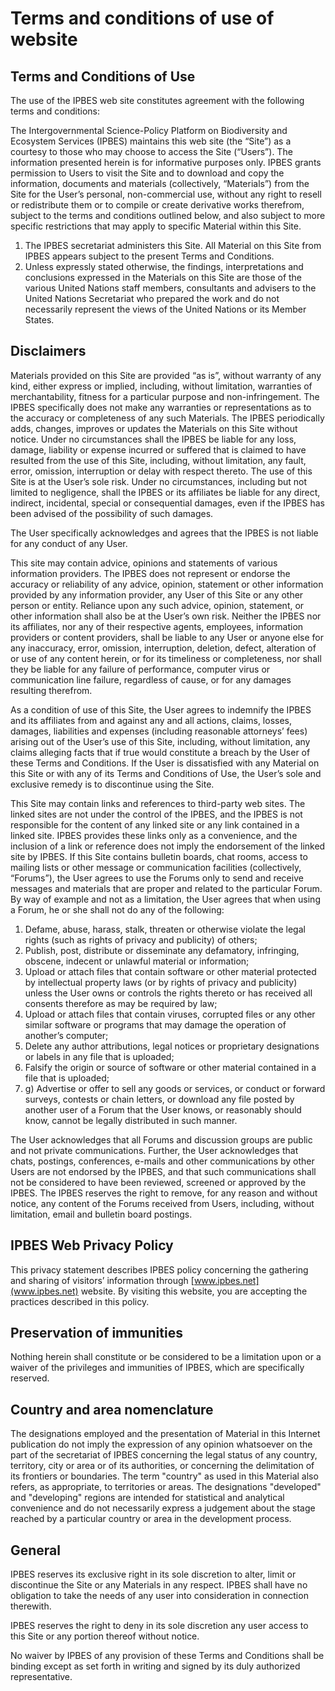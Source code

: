 # Terms and conditions of use of website

## Terms and Conditions of Use

The use of the IPBES web site constitutes agreement with the following terms and conditions:

The Intergovernmental Science-Policy Platform on Biodiversity and Ecosystem Services \(IPBES\) maintains this web site \(the “Site”\) as a courtesy to those who may choose to access the Site \(“Users”\). The information presented herein is for informative purposes only. IPBES grants permission to Users to visit the Site and to download and copy the information, documents and materials \(collectively, “Materials”\) from the Site for the User’s personal, non-commercial use, without any right to resell or redistribute them or to compile or create derivative works therefrom, subject to the terms and conditions outlined below, and also subject to more specific restrictions that may apply to specific Material within this Site.

1. The IPBES secretariat administers this Site. All Material on this Site from IPBES appears subject to the present Terms and Conditions.
2. Unless expressly stated otherwise, the findings, interpretations and conclusions expressed in the Materials on this Site are those of the various United Nations staff members, consultants and advisers to the United Nations Secretariat who prepared the work and do not necessarily represent the views of the United Nations or its Member States.

## Disclaimers

Materials provided on this Site are provided “as is”, without warranty of any kind, either express or implied, including, without limitation, warranties of merchantability, fitness for a particular purpose and non-infringement. The IPBES specifically does not make any warranties or representations as to the accuracy or completeness of any such Materials. The IPBES periodically adds, changes, improves or updates the Materials on this Site without notice. Under no circumstances shall the IPBES be liable for any loss, damage, liability or expense incurred or suffered that is claimed to have resulted from the use of this Site, including, without limitation, any fault, error, omission, interruption or delay with respect thereto. The use of this Site is at the User’s sole risk. Under no circumstances, including but not limited to negligence, shall the IPBES or its affiliates be liable for any direct, indirect, incidental, special or consequential damages, even if the IPBES has been advised of the possibility of such damages.

The User specifically acknowledges and agrees that the IPBES is not liable for any conduct of any User.  


This site may contain advice, opinions and statements of various information providers. The IPBES does not represent or endorse the accuracy or reliability of any advice, opinion, statement or other information provided by any information provider, any User of this Site or any other person or entity. Reliance upon any such advice, opinion, statement, or other information shall also be at the User’s own risk. Neither the IPBES nor its affiliates, nor any of their respective agents, employees, information providers or content providers, shall be liable to any User or anyone else for any inaccuracy, error, omission, interruption, deletion, defect, alteration of or use of any content herein, or for its timeliness or completeness, nor shall they be liable for any failure of performance, computer virus or communication line failure, regardless of cause, or for any damages resulting therefrom.  


As a condition of use of this Site, the User agrees to indemnify the IPBES and its affiliates from and against any and all actions, claims, losses, damages, liabilities and expenses \(including reasonable attorneys’ fees\) arising out of the User’s use of this Site, including, without limitation, any claims alleging facts that if true would constitute a breach by the User of these Terms and Conditions. If the User is dissatisfied with any Material on this Site or with any of its Terms and Conditions of Use, the User’s sole and exclusive remedy is to discontinue using the Site.  


This Site may contain links and references to third-party web sites. The linked sites are not under the control of the IPBES, and the IPBES is not responsible for the content of any linked site or any link contained in a linked site. IPBES provides these links only as a convenience, and the inclusion of a link or reference does not imply the endorsement of the linked site by IPBES. If this Site contains bulletin boards, chat rooms, access to mailing lists or other message or communication facilities \(collectively, “Forums”\), the User agrees to use the Forums only to send and receive messages and materials that are proper and related to the particular Forum. By way of example and not as a limitation, the User agrees that when using a Forum, he or she shall not do any of the following:

1. Defame, abuse, harass, stalk, threaten or otherwise violate the legal rights \(such as rights of privacy and publicity\) of others;
2. Publish, post, distribute or disseminate any defamatory, infringing, obscene, indecent or unlawful material or information;
3. Upload or attach files that contain software or other material protected by intellectual property laws \(or by rights of privacy and publicity\) unless the User owns or controls the rights thereto or has received all consents therefore as may be required by law;
4. Upload or attach files that contain viruses, corrupted files or any other similar software or programs that may damage the operation of another’s computer;
5. Delete any author attributions, legal notices or proprietary designations or labels in any file that is uploaded;
6. Falsify the origin or source of software or other material contained in a file that is uploaded;
7. g\)    Advertise or offer to sell any goods or services, or conduct or forward surveys, contests or chain letters, or download any file posted by another user of a Forum that the User knows, or reasonably should know, cannot be legally distributed in such manner.

The User acknowledges that all Forums and discussion groups are public and not private communications. Further, the User acknowledges that chats, postings, conferences, e-mails and other communications by other Users are not endorsed by the IPBES, and that such communications shall not be considered to have been reviewed, screened or approved by the IPBES. The IPBES reserves the right to remove, for any reason and without notice, any content of the Forums received from Users, including, without limitation, email and bulletin board postings.  


## IPBES Web Privacy Policy

This privacy statement describes IPBES policy concerning the gathering and sharing of visitors’ information through [www.ipbes.net](www.ipbes.net) website. By visiting this website, you are accepting the practices described in this policy.  


## Preservation of immunities

Nothing herein shall constitute or be considered to be a limitation upon or a waiver of the privileges and immunities of IPBES, which are specifically reserved.  


## Country and area nomenclature

The designations employed and the presentation of Material in this Internet publication do not imply the expression of any opinion whatsoever on the part of the secretariat of IPBES concerning the legal status of any country, territory, city or area or of its authorities, or concerning the delimitation of its frontiers or boundaries. The term "country" as used in this Material also refers, as appropriate, to territories or areas. The designations "developed" and "developing" regions are intended for statistical and analytical convenience and do not necessarily express a judgement about the stage reached by a particular country or area in the development process.  


## General

IPBES reserves its exclusive right in its sole discretion to alter, limit or discontinue the Site or any Materials in any respect. IPBES shall have no obligation to take the needs of any user into consideration in connection therewith.

IPBES reserves the right to deny in its sole discretion any user access to this Site or any portion thereof without notice.

No waiver by IPBES of any provision of these Terms and Conditions shall be binding except as set forth in writing and signed by its duly authorized representative.  


